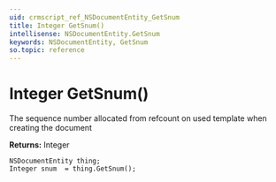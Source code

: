 ```yaml
---
uid: crmscript_ref_NSDocumentEntity_GetSnum
title: Integer GetSnum()
intellisense: NSDocumentEntity.GetSnum
keywords: NSDocumentEntity, GetSnum
so.topic: reference
---
```


# Integer GetSnum()

The sequence number allocated from refcount on used template when creating the document

**Returns:** Integer

```crmscript
NSDocumentEntity thing;
Integer snum  = thing.GetSnum();
```

